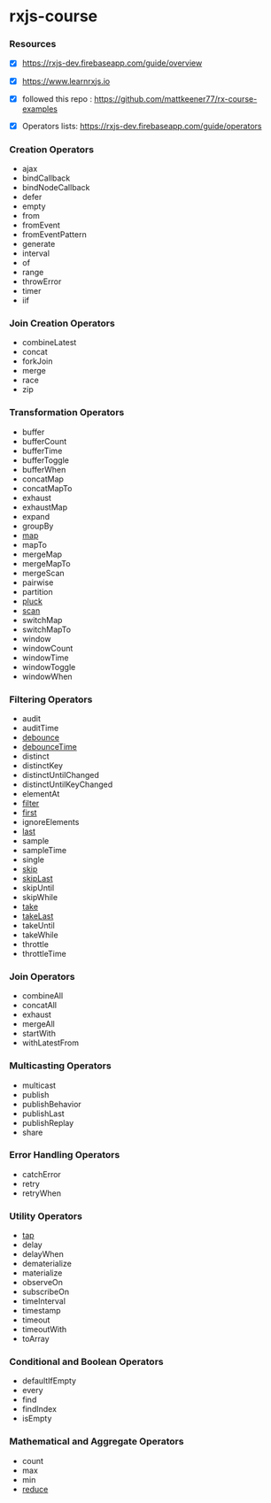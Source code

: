 # rxjs-course 

### Resources
- [x] https://rxjs-dev.firebaseapp.com/guide/overview
- [x] https://www.learnrxjs.io
- [x] followed this repo : https://github.com/mattkeener77/rx-course-examples
- [x] Operators lists: https://rxjs-dev.firebaseapp.com/guide/operators


### Creation Operators
* ajax
* bindCallback
* bindNodeCallback
* defer
* empty
* from
* fromEvent
* fromEventPattern
* generate
* interval
* of
* range
* throwError
* timer
* iif
### Join Creation Operators
* combineLatest
* concat
* forkJoin
* merge
* race
* zip
### Transformation Operators
* buffer
* bufferCount
* bufferTime
* bufferToggle
* bufferWhen
* concatMap
* concatMapTo
* exhaust
* exhaustMap
* expand
* groupBy
* [map](https://github.com/mdabdulripon/rxjs-course/blob/map-filter/src/map-filter.js)
* mapTo
* mergeMap
* mergeMapTo
* mergeScan
* pairwise
* partition
* [pluck](https://github.com/mdabdulripon/rxjs-course/blob/pluck/src/pluck.js)
* [scan](https://github.com/mdabdulripon/rxjs-course/blob/scan/src/scan.js)
* switchMap
* switchMapTo
* window
* windowCount
* windowTime
* windowToggle
* windowWhen
### Filtering Operators
* audit
* auditTime
* [debounce](https://github.com/mdabdulripon/rxjs-course/blob/debounce-%26-debounceTime/src/debounce.js)
* [debounceTime](https://github.com/mdabdulripon/rxjs-course/blob/debounce-%26-debounceTime/src/debounce.js)
* distinct
* distinctKey
* distinctUntilChanged
* distinctUntilKeyChanged
* elementAt
* [filter](https://github.com/mdabdulripon/rxjs-course/blob/map-filter/src/map-filter.js)
* [first](https://github.com/mdabdulripon/rxjs-course/blob/first-last-start-with/src/first-last-start-with.js)
* ignoreElements
* [last](https://github.com/mdabdulripon/rxjs-course/blob/first-last-start-with/src/first-last-start-with.js)
* sample
* sampleTime
* single
* [skip](https://github.com/mdabdulripon/rxjs-course/blob/skip/src/skip.js)
* [skipLast](https://github.com/mdabdulripon/rxjs-course/blob/skip/src/skip.js)
* skipUntil
* skipWhile
* [take](https://github.com/mdabdulripon/rxjs-course/blob/take/src/take.js)
* [takeLast](https://github.com/mdabdulripon/rxjs-course/blob/take/src/take.js)
* takeUntil
* takeWhile
* throttle
* throttleTime
### Join Operators
* combineAll
* concatAll
* exhaust
* mergeAll
* startWith
* withLatestFrom
###  Multicasting Operators
* multicast
* publish
* publishBehavior
* publishLast
* publishReplay
* share
###  Error Handling Operators
* catchError
* retry
* retryWhen
###  Utility Operators
* [tap](https://github.com/mdabdulripon/rxjs-course/blob/tap/src/tap.js)
* delay
* delayWhen
* dematerialize
* materialize
* observeOn
* subscribeOn
* timeInterval
* timestamp
* timeout
* timeoutWith
* toArray
### Conditional and Boolean Operators
* defaultIfEmpty
* every
* find
* findIndex
* isEmpty
###  Mathematical and Aggregate Operators
* count
* max
* min
* [reduce](https://github.com/mdabdulripon/rxjs-course/blob/reduce/src/reduce.js)
